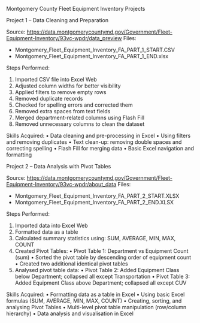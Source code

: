 
Montgomery County Fleet Equipment Inventory Projects

Project 1 – Data Cleaning and Preparation

Source: https://data.montgomerycountymd.gov/Government/Fleet-Equipment-Inventory/93vc-wpdr/data_preview
Files:
   - Montgomery_Fleet_Equipment_Inventory_FA_PART_1_START.CSV
   - Montgomery_Fleet_Equipment_Inventory_FA_PART_1_END.xlsx

Steps Performed:
   1. Imported CSV file into Excel Web
   2. Adjusted column widths for better visibility
   3. Applied filters to remove empty rows
   4. Removed duplicate records
   5. Checked for spelling errors and corrected them
   6. Removed extra spaces from text fields
   7. Merged department-related columns using Flash Fill
   8. Removed unnecessary columns to clean the dataset

Skills Acquired:
   • Data cleaning and pre-processing in Excel
   • Using filters and removing duplicates
   • Text clean-up: removing double spaces and correcting spelling
   • Flash Fill for merging data
   • Basic Excel navigation and formatting


Project 2 – Data Analysis with Pivot Tables

Source: https://data.montgomerycountymd.gov/Government/Fleet-Equipment-Inventory/93vc-wpdr/about_data
Files:
   - Montgomery_Fleet_Equipment_Inventory_FA_PART_2_START.XLSX
   - Montgomery_Fleet_Equipment_Inventory_FA_PART_2_END.XLSX

Steps Performed:
   1. Imported data into Excel Web
   2. Formatted data as a table
   3. Calculated summary statistics using: SUM, AVERAGE, MIN, MAX, COUNT
   4. Created Pivot Tables:
      • Pivot Table 1: Department vs Equipment Count (sum)
      • Sorted the pivot table by descending order of equipment count
      • Created two additional identical pivot tables
   5. Analysed pivot table data:
      • Pivot Table 2: Added Equipment Class below Department; collapsed all except Transportation
      • Pivot Table 3: Added Equipment Class above Department; collapsed all except CUV

Skills Acquired:
   • Formatting data as a table in Excel
   • Using basic Excel formulas (SUM, AVERAGE, MIN, MAX, COUNT)
   • Creating, sorting, and analysing Pivot Tables
   • Multi-level pivot table manipulation (row/column hierarchy)
   • Data analysis and visualisation in Excel
